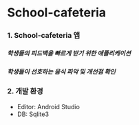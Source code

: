 # School-cafeteria

### 1. School-cafeteria 앱
##### 학생들의 피드백을 빠르게 받기 위한 애플리케이션
##### 학생들이 선호하는 음식 파악 및 개선점 확인


### 2. 개발 환경
* Editor: Android Studio
* DB: Sqlite3
